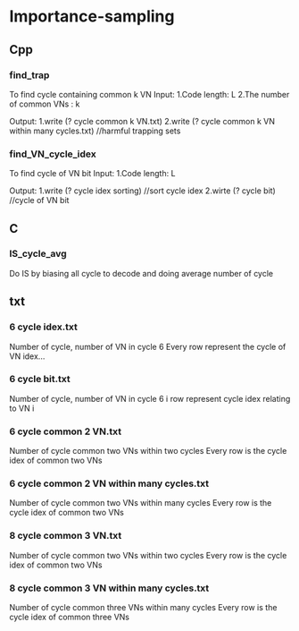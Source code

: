 # Importance-sampling
## Cpp
### find_trap
To find cycle containing common k VN
Input: 
1.Code length: L
2.The number of common VNs : k

Output: 
1.write (? cycle common k VN.txt)
2.write (? cycle common k VN within many cycles.txt)  //harmful trapping sets

### find_VN_cycle_idex
To find cycle of VN bit
Input: 
1.Code length: L

Output: 
1.write (? cycle idex sorting)  //sort cycle idex
2.wirte (? cycle bit)           //cycle of VN bit

## C
### IS_cycle_avg
Do IS by biasing all cycle to decode and doing average number of cycle 

## txt
### 6 cycle idex.txt
Number of cycle, number of VN in cycle 6
Every row represent the cycle of VN idex...
### 6 cycle bit.txt
Number of cycle, number of VN in cycle 6
i row represent cycle idex relating to VN i

### 6 cycle common 2 VN.txt
Number of cycle common two VNs within two cycles
Every row is the cycle idex of common two VNs

### 6 cycle common 2 VN within many cycles.txt
Number of cycle common two VNs within many cycles
Every row is the cycle idex of common two VNs

### 8 cycle common 3 VN.txt
Number of cycle common two VNs within two cycles
Every row is the cycle idex of common two VNs

### 8 cycle common 3 VN within many cycles.txt
Number of cycle common three VNs within many cycles
Every row is the cycle idex of common three VNs
